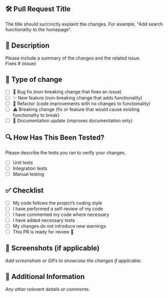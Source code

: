 ## 🛠️ Pull Request Title
The title should succinctly explaint the changes. For example, "Add search functionality to the homepage".

## 📌 Description

Please include a summary of the changes and the related issue.  
Fixes # (issue)

## 📝 Type of change

- [ ] 🐛 Bug fix (non-breaking change that fixes an issue)
- [ ] ✨ New feature (non-breaking change that adds functionality)
- [ ] 🔨 Refactor (code improvements with no changes to functionality)
- [ ] ⚠️ Breaking change (fix or feature that would cause existing functionality to break)
- [ ] 📖 Documentation update (improves documentation only)

## 🔍 How Has This Been Tested?

Please describe the tests you ran to verify your changes.  

- [ ] Unit tests
- [ ] Integration tests
- [ ] Manual testing  

## ✅ Checklist

- [ ] My code follows the project’s coding style
- [ ] I have performed a self-review of my code
- [ ] I have commented my code where necessary
- [ ] I have added necessary tests
- [ ] My changes do not introduce new warnings
- [ ] This PR is ready for review 🎉

## 🚀 Screenshots (if applicable)

_Add screenshots or GIFs to showcase the changes if applicable._

## 📢 Additional Information

_Any other relevant details or comments._
